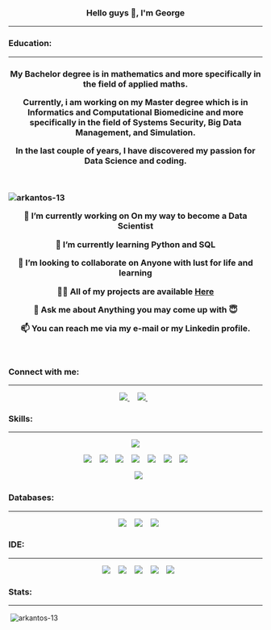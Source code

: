 <h3 align="center"> Hello guys 👋, I'm George <hr></h3>


<!-----Education----->   
<h3 align="left">Education:</h3><hr></hr>


<h3 align="center">
  
  My Bachelor degree is in mathematics and more specifically in the field of applied maths.  
    
  Currently, i am working on my Master degree which is in Informatics and Computational Biomedicine and more specifically in the field of Systems Security, Big Data Management, and Simulation.
    
  In the last couple of years, I have discovered my passion for Data Science and coding.
  
</p>
  
   
<br>  


<p align="left"> <img src="https://komarev.com/ghpvc/?username=arkantos-13&label=Profile%20views&color=0e75b6&style=flat" alt="arkantos-13" /> </p>


🔭 I’m currently working on **On my way to become a Data Scientist**

🌱 I’m currently learning **Python and SQL**

👯 I’m looking to collaborate on **Anyone with lust for life and learning**

👨‍💻 All of my projects are available [Here](https://github.com/Arkantos-13?tab=repositories)

💬 Ask me about **Anything you may come up with :innocent:**

📫 You can reach me via my e-mail or my Linkedin profile.

</p>

<br>

<!-----Connect with me-----> 
<h3 align="left">Connect with me:</h3><hr></hr>


<p align='center'>
    <a href="mailto:geo.pngtpls@gmail.com?subject=github_message"><img src="https://img.shields.io/badge/Gmail-EA4335?style=for-the-badge&logo=gmail&logoColor=white" />                </a>&nbsp;&nbsp;&nbsp;
    <a href="https://www.linkedin.com/in/geopanagiotopoulos/">
          <img src="https://img.shields.io/badge/linkedin-%230077B5.svg?&style=for-the-badge&logo=linkedin&logoColor=white" />
        </a>&nbsp;&nbsp;
   
</p>


<!-----Skills-----> 
<h3 align="left">Skills:</h3><hr></hr>


<!-----Python----->
<p align='center'>
    <img src="https://img.shields.io/badge/Python-3776AB?style=for-the-badge&logo=python&logoColor=white" />
</p>   
 
<p align='center'>
    </a>&nbsp;&nbsp;
       <img src="https://img.shields.io/badge/Pandas-2C2D72?style=for-the-badge&logo=pandas&logoColor=white" />
    </a>&nbsp;&nbsp;
       <img src="https://img.shields.io/badge/Numpy-777BB4?style=for-the-badge&logo=numpy&logoColor=white" />
    </a>&nbsp;&nbsp;
       <img src="https://img.shields.io/badge/scikit_learn-F7931E?style=for-the-badge&logo=scikit-learn&logoColor=white" />
    </a>&nbsp;&nbsp;
           <img src="https://img.shields.io/badge/Plotly-239120?style=for-the-badge&logo=plotly&logoColor=white" />
    </a>&nbsp;&nbsp;
       <img src="https://img.shields.io/badge/SciPy-654FF0?style=for-the-badge&logo=SciPy&logoColor=white" />
    </a>&nbsp;&nbsp;
       <img src="https://img.shields.io/badge/TensorFlow-FF6F00?style=for-the-badge&logo=TensorFlow&logoColor=white" />
    </a>&nbsp;&nbsp;
       <img src="https://img.shields.io/badge/PyTorch-EE4C2C?style=for-the-badge&logo=PyTorch&logoColor=white" />
    </a>&nbsp;&nbsp;
     
</p>


<!-----Matlab----->
<p align='center'>
    </a>&nbsp;&nbsp;
         <img src="https://img.shields.io/badge/Matlab-F40027?style=for-the-badge&logo=MatlabE&logoColor=white" />
</p>      


<!-----Databases-----> 
<h3 align="left">Databases:</h3><hr></hr>


<p align='center'>
       </a>&nbsp;&nbsp;
       <img src="https://img.shields.io/badge/SQL-00B2FF?style=for-the-badge&logo=SQL&logoColor=white" />
       </a>&nbsp;&nbsp;
       <img src="https://img.shields.io/badge/MySQL-005571?style=for-the-badge&logo=MySQL&logoColor=white" />
       </a>&nbsp;&nbsp;
       <img src="https://img.shields.io/badge/PostgreSQL-316192?style=for-the-badge&logo=postgresql&logoColor=white" />

</p>


<!-----IDE-----> 
<h3 align="left">IDE:</h3><hr></hr>


<p align='center'>
       </a>&nbsp;&nbsp;
           <img src="https://img.shields.io/badge/conda-342B029.svg?&style=for-the-badge&logo=anaconda&logoColor=white" />
       </a>&nbsp;&nbsp;
           <img src="https://img.shields.io/badge/Jupyter-F37626.svg?&style=for-the-badge&logo=Jupyter&logoColor=white" />
        </a>&nbsp;&nbsp;
           <img src="https://img.shields.io/badge/pycharm-143?style=for-the-badge&logo=pycharm&logoColor=black&color=black&labelColor=green" />
        </a>&nbsp;&nbsp;
           <img src="https://img.shields.io/badge/Git-543DE0?style=for-the-badge&logo=git&logoColor=white" />
        </a>&nbsp;&nbsp;
           <img src="https://img.shields.io/badge/GitHub-FF4500?style=for-the-badge&logo=github&logoColor=white" />
</p>

<!-----Stats----->
<h3 align="left">Stats:</h3><hr></hr>


<p align='center'>
     <p>&nbsp;<img align="center" src="https://github-readme-stats.vercel.app/api?username=arkantos-13&show_icons=true&locale=en" alt="arkantos-13" />
</p>

